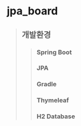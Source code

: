 # jpa_board
> ## 개발환경
>> ### Spring Boot
>> ### JPA
>> ### Gradle
>> ### Thymeleaf
>> ### H2 Database
